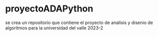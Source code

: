 # proyectoADAPython
se crea un repositorio que contiene el proyecto de analisis y disenio de algoritmos para la universidad del valle 2023-2
